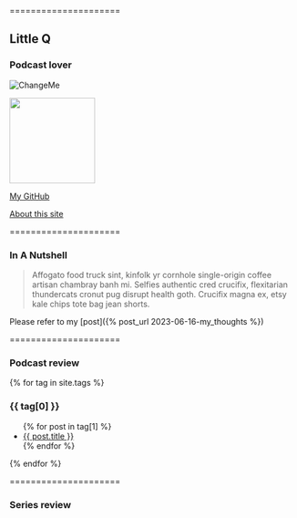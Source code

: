 =====================

## Little Q

### Podcast lover

![ChangeMe](https://www.apple.com/v/apple-podcasts/c/images/overview/hero_icon__c135x5gz14mu_large_2x.png)

<img src="./figures/DSC04160.JPG" width="150">


[My GitHub](https://github.com/qjyw)

[About this site](https://qjyw.github.io/about)

=====================

### In A Nutshell

> Affogato food truck sint, kinfolk yr cornhole single-origin coffee artisan chambray banh mi. Selfies authentic cred crucifix, flexitarian thundercats cronut pug disrupt health goth. Crucifix magna ex, etsy kale chips tote bag jean shorts.

Please refer to my [post]({% post_url 2023-06-16-my_thoughts %})

=====================

### Podcast review

{% for tag in site.tags %}
  <h3>{{ tag[0] }}</h3>
  <ul>
    {% for post in tag[1] %}
      <li><a href="{{ post.url }}">{{ post.title }}</a></li>
    {% endfor %}
  </ul>
{% endfor %}

=====================

### Series review

